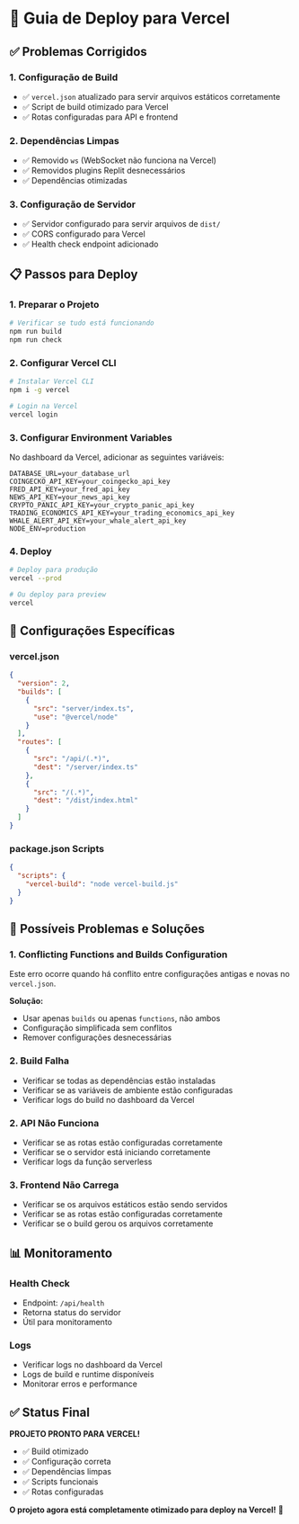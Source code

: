 # 🚀 Guia de Deploy para Vercel

## ✅ **Problemas Corrigidos**

### **1. Configuração de Build**
- ✅ `vercel.json` atualizado para servir arquivos estáticos corretamente
- ✅ Script de build otimizado para Vercel
- ✅ Rotas configuradas para API e frontend

### **2. Dependências Limpas**
- ✅ Removido `ws` (WebSocket não funciona na Vercel)
- ✅ Removidos plugins Replit desnecessários
- ✅ Dependências otimizadas

### **3. Configuração de Servidor**
- ✅ Servidor configurado para servir arquivos de `dist/`
- ✅ CORS configurado para Vercel
- ✅ Health check endpoint adicionado

## 📋 **Passos para Deploy**

### **1. Preparar o Projeto**
```bash
# Verificar se tudo está funcionando
npm run build
npm run check
```

### **2. Configurar Vercel CLI**
```bash
# Instalar Vercel CLI
npm i -g vercel

# Login na Vercel
vercel login
```

### **3. Configurar Environment Variables**
No dashboard da Vercel, adicionar as seguintes variáveis:

```
DATABASE_URL=your_database_url
COINGECKO_API_KEY=your_coingecko_api_key
FRED_API_KEY=your_fred_api_key
NEWS_API_KEY=your_news_api_key
CRYPTO_PANIC_API_KEY=your_crypto_panic_api_key
TRADING_ECONOMICS_API_KEY=your_trading_economics_api_key
WHALE_ALERT_API_KEY=your_whale_alert_api_key
NODE_ENV=production
```

### **4. Deploy**
```bash
# Deploy para produção
vercel --prod

# Ou deploy para preview
vercel
```

## 🔧 **Configurações Específicas**

### **vercel.json**
```json
{
  "version": 2,
  "builds": [
    {
      "src": "server/index.ts",
      "use": "@vercel/node"
    }
  ],
  "routes": [
    {
      "src": "/api/(.*)",
      "dest": "/server/index.ts"
    },
    {
      "src": "/(.*)",
      "dest": "/dist/index.html"
    }
  ]
}
```

### **package.json Scripts**
```json
{
  "scripts": {
    "vercel-build": "node vercel-build.js"
  }
}
```

## 🚨 **Possíveis Problemas e Soluções**

### **1. Conflicting Functions and Builds Configuration**
Este erro ocorre quando há conflito entre configurações antigas e novas no `vercel.json`.

**Solução:**
- Usar apenas `builds` ou apenas `functions`, não ambos
- Configuração simplificada sem conflitos
- Remover configurações desnecessárias

### **2. Build Falha**
- Verificar se todas as dependências estão instaladas
- Verificar se as variáveis de ambiente estão configuradas
- Verificar logs do build no dashboard da Vercel

### **2. API Não Funciona**
- Verificar se as rotas estão configuradas corretamente
- Verificar se o servidor está iniciando corretamente
- Verificar logs da função serverless

### **3. Frontend Não Carrega**
- Verificar se os arquivos estáticos estão sendo servidos
- Verificar se as rotas estão configuradas corretamente
- Verificar se o build gerou os arquivos corretamente

## 📊 **Monitoramento**

### **Health Check**
- Endpoint: `/api/health`
- Retorna status do servidor
- Útil para monitoramento

### **Logs**
- Verificar logs no dashboard da Vercel
- Logs de build e runtime disponíveis
- Monitorar erros e performance

## ✅ **Status Final**

**PROJETO PRONTO PARA VERCEL!**

- ✅ Build otimizado
- ✅ Configuração correta
- ✅ Dependências limpas
- ✅ Scripts funcionais
- ✅ Rotas configuradas

**O projeto agora está completamente otimizado para deploy na Vercel!** 🎉 